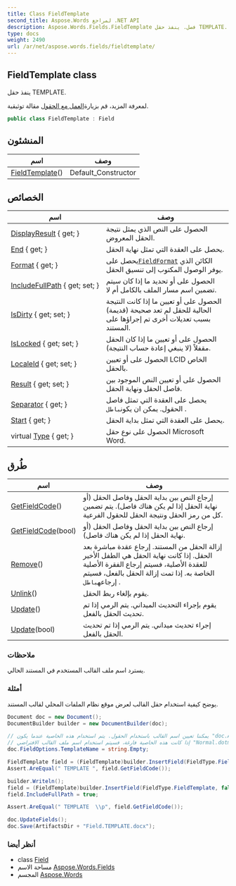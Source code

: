 ```yaml
---
title: Class FieldTemplate
second_title: Aspose.Words لمراجع .NET API
description: Aspose.Words.Fields.FieldTemplate فصل. ينفذ حقل TEMPLATE.
type: docs
weight: 2490
url: /ar/net/aspose.words.fields/fieldtemplate/
---
```

## FieldTemplate class

ينفذ حقل TEMPLATE.

لمعرفة المزيد، قم بزيارة[العمل مع الحقول](https://docs.aspose.com/words/net/working-with-fields/) مقالة توثيقية.

```csharp
public class FieldTemplate : Field
```

## المنشئون

| اسم | وصف |
| --- | --- |
| [FieldTemplate](fieldtemplate/)() | Default_Constructor |

## الخصائص

| اسم | وصف |
| --- | --- |
| [DisplayResult](../../aspose.words.fields/field/displayresult/) { get; } | الحصول على النص الذي يمثل نتيجة الحقل المعروض. |
| [End](../../aspose.words.fields/field/end/) { get; } | يحصل على العقدة التي تمثل نهاية الحقل. |
| [Format](../../aspose.words.fields/field/format/) { get; } | يحصل على[`FieldFormat`](../fieldformat/) الكائن الذي يوفر الوصول المكتوب إلى تنسيق الحقل. |
| [IncludeFullPath](../../aspose.words.fields/fieldtemplate/includefullpath/) { get; set; } | الحصول على أو تحديد ما إذا كان سيتم تضمين اسم مسار الملف بالكامل أم لا. |
| [IsDirty](../../aspose.words.fields/field/isdirty/) { get; set; } | الحصول على أو تعيين ما إذا كانت النتيجة الحالية للحقل لم تعد صحيحة (قديمة) بسبب تعديلات أخرى تم إجراؤها على المستند. |
| [IsLocked](../../aspose.words.fields/field/islocked/) { get; set; } | الحصول على أو تعيين ما إذا كان الحقل مقفلاً (لا ينبغي إعادة حساب النتيجة). |
| [LocaleId](../../aspose.words.fields/field/localeid/) { get; set; } | الحصول على أو تعيين LCID الخاص بالحقل. |
| [Result](../../aspose.words.fields/field/result/) { get; set; } | الحصول على أو تعيين النص الموجود بين فاصل الحقل ونهاية الحقل. |
| [Separator](../../aspose.words.fields/field/separator/) { get; } | يحصل على العقدة التي تمثل فاصل الحقول. يمكن ان يكون`باطل` . |
| [Start](../../aspose.words.fields/field/start/) { get; } | يحصل على العقدة التي تمثل بداية الحقل. |
| virtual [Type](../../aspose.words.fields/field/type/) { get; } | الحصول على نوع حقل Microsoft Word. |

## طُرق

| اسم | وصف |
| --- | --- |
| [GetFieldCode](../../aspose.words.fields/field/getfieldcode/)() | إرجاع النص بين بداية الحقل وفاصل الحقل (أو نهاية الحقل إذا لم يكن هناك فاصل). يتم تضمين كل من رمز الحقل ونتيجة الحقل للحقول الفرعية. |
| [GetFieldCode](../../aspose.words.fields/field/getfieldcode/)(bool) | إرجاع النص بين بداية الحقل وفاصل الحقل (أو نهاية الحقل إذا لم يكن هناك فاصل). |
| [Remove](../../aspose.words.fields/field/remove/)() | إزالة الحقل من المستند. إرجاع عقدة مباشرة بعد الحقل. إذا كانت نهاية الحقل هي الطفل الأخير للعقدة الأصلية، فسيتم إرجاع الفقرة الأصلية الخاصة به. إذا تمت إزالة الحقل بالفعل، فسيتم إرجاعه`باطل` . |
| [Unlink](../../aspose.words.fields/field/unlink/)() | يقوم بإلغاء ربط الحقل. |
| [Update](../../aspose.words.fields/field/update/)() | يقوم بإجراء التحديث الميداني. يتم الرمي إذا تم تحديث الحقل بالفعل. |
| [Update](../../aspose.words.fields/field/update/)(bool) | إجراء تحديث ميداني. يتم الرمي إذا تم تحديث الحقل بالفعل. |

### ملاحظات

يسترد اسم ملف القالب المستخدم في المستند الحالي.

### أمثلة

يوضح كيفية استخدام حقل القالب لعرض موقع نظام الملفات المحلي لقالب المستند.

```csharp
Document doc = new Document();
DocumentBuilder builder = new DocumentBuilder(doc);

// يمكننا تعيين اسم القالب باستخدام الحقول. يتم استخدام هذه الخاصية عندما يكون "doc.AttachedTemplate" فارغًا.
// إذا كانت هذه الخاصية فارغة، فسيتم استخدام اسم ملف القالب الافتراضي "Normal.dotm".
doc.FieldOptions.TemplateName = string.Empty;

FieldTemplate field = (FieldTemplate)builder.InsertField(FieldType.FieldTemplate, false);
Assert.AreEqual(" TEMPLATE ", field.GetFieldCode());

builder.Writeln();
field = (FieldTemplate)builder.InsertField(FieldType.FieldTemplate, false);
field.IncludeFullPath = true;

Assert.AreEqual(" TEMPLATE  \\p", field.GetFieldCode());

doc.UpdateFields();
doc.Save(ArtifactsDir + "Field.TEMPLATE.docx");
```

### أنظر أيضا

* class [Field](../field/)
* مساحة الاسم [Aspose.Words.Fields](../../aspose.words.fields/)
* المجسم [Aspose.Words](../../)


